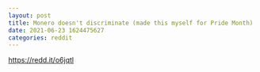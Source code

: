 ```yaml
--- 
layout: post 
title: Monero doesn't discriminate (made this myself for Pride Month) 
date: 2021-06-23 1624475627 
categories: reddit 
--- 
```

https://redd.it/o6jqtl